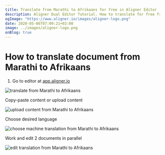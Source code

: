 ```yaml
---
title: Translate from Marathi to Afrikaans for free in Aligner Editor
description: Aligner Dual Editor Tutorial. How to translate for free from Marathi to Afrikaans. Aligner is multilingual document management platform. 
ogImage: "https://www.aligner.io/images/aligner-logo.png"
date: 2020-05-06T07:09:21+03:00
image: ../images/aligner-logo.png
onBlog: true
---
```


# How to translate document from Marathi to Afrikaans

1. Go to editor at [app.aligner.io](https://app.aligner.io "Aligner App web page")

![translate from Marathi to Afrikaans](../aligner-blank-editor.png "translate from Marathi to Afrikaans")

Copy-paste content or upload content

![upload content from Marathi to Afrikaans](../aligner-uploaded-document.png "upload content from Marathi to Afrikaans")

Choose desired language

![choose machine translation from Marathi to Afrikaans](../aligner-language-dropdown.png "choose machine translation from Marathi to Afrikaans")

Work and edit 2 documents in parallel

![edit translation from Marathi to Afrikaans](../aligner-double-sitded-editor.png "edit translation from Marathi to Afrikaans")

